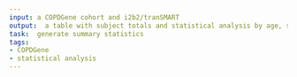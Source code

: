 ```yaml
---
input: a COPDGene cohort and i2b2/tranSMART
output:  a table with subject totals and statistical analysis by age, sex, and race for each subset, if data are available
task:  generate summary statistics
tags:
- COPDGene
- statistical analysis
---
```

